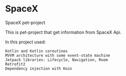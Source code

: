 # SpaceX
SpaceX pet-project

This is pet-project that get information from SpaceX Api.

In this project used:
```
Kotlin and Kotlin coroutines
MVVM architecture with some event-state machine
Jetpack libraries: Lifecycle, Navigation, Room
Retrofit2
Dependency injection with Koin
```
